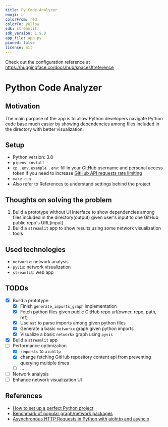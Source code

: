 ```yaml
---
title: Py Code Analyzer
emoji: 📈
colorFrom: red
colorTo: yellow
sdk: streamlit
sdk_version: 1.9.0
app_file: app.py
pinned: false
license: mit
---
```


Check out the configuration reference at https://huggingface.co/docs/hub/spaces#reference

# Python Code Analyzer

## Motivation

The main purpose of the app is to allow Python developers navigate Python code base much easier by showing dependencies
among files included in the directory with better visualization.

## Setup

- Python version: 3.8
- `pipenv install`
- `cp .env.example .env`: fill in your GitHub username and personal access token if you need to increase [GitHub API requests rate limiting](https://docs.github.com/en/rest/overview/resources-in-the-rest-api#rate-limiting)
- `make run`
- Also refer to References to understand settings behind the project

## Thoughts on solving the problem

1. Build a prototype without UI interface to show dependencies among files included in the directory(output) given user's
input to one GitHub public repo's URL(input)
2. Build a `streamlit` app to show results using some network visualization tools

## Used technologies

- `networkx`: network analysis
- `pyvis`: network visualization
- `streamlit`: web app

## TODOs

- [x] Build a prototype
  - [x] Finish `generate_imports_graph` implementation
  - [x] Fetch python files given public GitHub repo url(owner, repo, path, ref)
  - [x] Use `ast` to parse imports among given python files
  - [x] Generate a basic `networkx` graph given python imports
  - [x] Visualize a basic `networkx` graph using `pyvis`
- [x] Build a `streamlit` app
- [ ] Performance optimization
  - [x] `requests` to `aiohttp`
  - [x] change fetching GitHub repository content api from preventing querying multiple times
  - [ ] ...
- [ ] Network analysis
- [ ] Enhance network visualization UI
## References

- [How to set up a perfect Python project](https://sourcery.ai/blog/python-best-practices/)
- [Benchmark of popular graph/network packages](https://www.timlrx.com/blog/benchmark-of-popular-graph-network-packages)
- [Asynchronous HTTP Requests in Python with aiohttp and asyncio](https://www.twilio.com/blog/asynchronous-http-requests-in-python-with-aiohttp)